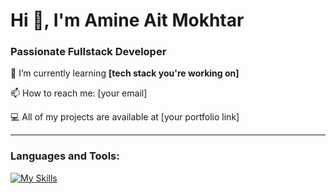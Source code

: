 # Hi 👋, I'm Amine Ait Mokhtar

### Passionate Fullstack Developer

🌱 I’m currently learning **[tech stack you're working on]**

📫 How to reach me: [your email]

💻 All of my projects are available at [your portfolio link]

---

### Languages and Tools:
[![My Skills](https://skillicons.dev/icons?i=js,react,python,php,laravel,symfony,java,mysql,git&theme=dark)](https://skillicons.dev)
